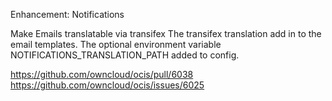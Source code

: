 Enhancement: Notifications

Make Emails translatable via transifex
The transifex translation add in to the email templates.
The optional environment variable NOTIFICATIONS_TRANSLATION_PATH added to config.

https://github.com/owncloud/ocis/pull/6038
https://github.com/owncloud/ocis/issues/6025
